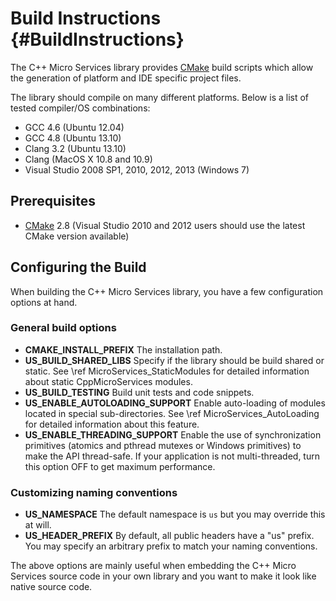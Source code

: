 Build Instructions    {#BuildInstructions}
==================

The C++ Micro Services library provides [CMake][cmake] build scripts which allow the generation of
platform and IDE specific project files.

The library should compile on many different platforms. Below is a list of tested compiler/OS combinations:

  - GCC 4.6 (Ubuntu 12.04)
  - GCC 4.8 (Ubuntu 13.10)
  - Clang 3.2 (Ubuntu 13.10)
  - Clang (MacOS X 10.8 and 10.9)
  - Visual Studio 2008 SP1, 2010, 2012, 2013 (Windows 7)


Prerequisites
-------------

- [CMake][cmake] 2.8 (Visual Studio 2010 and 2012 users should use the latest CMake version available)


Configuring the Build
---------------------

When building the C++ Micro Services library, you have a few configuration options at hand.

### General build options

- **CMAKE_INSTALL_PREFIX**
  The installation path.
- **US_BUILD_SHARED_LIBS**
  Specify if the library should be build shared or static. See \ref MicroServices_StaticModules
  for detailed information about static CppMicroServices modules.
- **US_BUILD_TESTING**
  Build unit tests and code snippets.
- **US_ENABLE_AUTOLOADING_SUPPORT**
  Enable auto-loading of modules located in special sub-directories. See \ref MicroServices_AutoLoading
  for detailed information about this feature.
- **US_ENABLE_THREADING_SUPPORT**
  Enable the use of synchronization primitives (atomics and pthread mutexes or Windows primitives)
  to make the API thread-safe. If your application is not multi-threaded, turn this option OFF
  to get maximum performance.

### Customizing naming conventions

- **US_NAMESPACE**
  The default namespace is `us` but you may override this at will.
- **US_HEADER_PREFIX**
  By default, all public headers have a "us" prefix. You may specify an arbitrary prefix to match your
  naming conventions.

The above options are mainly useful when embedding the C++ Micro Services source code in your own library and
you want to make it look like native source code.

[cmake]: http://www.cmake.org
